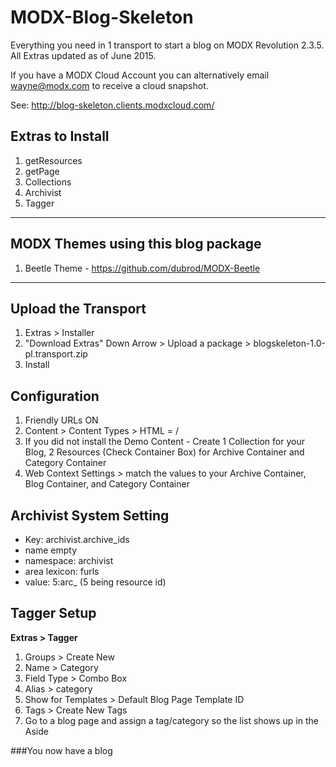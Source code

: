 # MODX-Blog-Skeleton
Everything you need in 1 transport to start a blog on MODX Revolution 2.3.5. All Extras updated as of June 2015.

If you have a MODX Cloud Account you can alternatively email wayne@modx.com to receive a cloud snapshot. 

See: http://blog-skeleton.clients.modxcloud.com/ 

## Extras to Install

1. getResources
2. getPage
3. Collections
4. Archivist
5. Tagger

---

## MODX Themes using this blog package

1. Beetle Theme - https://github.com/dubrod/MODX-Beetle

---

## Upload the Transport

1. Extras > Installer
2. "Download Extras" Down Arrow > Upload a package > blogskeleton-1.0-pl.transport.zip
3. Install 

## Configuration

1. Friendly URLs ON
2. Content > Content Types > HTML = /
3. If you did not install the Demo Content - Create 1 Collection for your Blog, 2 Resources (Check Container Box) for Archive Container and Category Container 
4. Web Context Settings > match the values to your Archive Container, Blog Container, and Category Container

## Archivist System Setting

 - Key: archivist.archive_ids
 - name empty
 - namespace: archivist
 - area lexicon: furls
 - value: 5:arc_  (5 being resource id)

## Tagger Setup

**Extras > Tagger**

1. Groups > Create New
2. Name > Category
3. Field Type > Combo Box
4. Alias > category
5. Show for Templates > Default Blog Page Template ID 
6. Tags > Create New Tags
7. Go to a blog page and assign a tag/category so the list shows up in the Aside

###You now have a blog